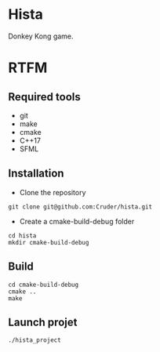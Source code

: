 # Hista
Donkey Kong game.
# RTFM
## Required tools
- git
- make
- cmake
- C++17
- SFML
## Installation
- Clone the repository
```shell
git clone git@github.com:Cruder/hista.git
```
- Create a cmake-build-debug folder
```shell
cd hista
mkdir cmake-build-debug
```
## Build
```shell
cd cmake-build-debug
cmake ..
make
```
## Launch projet
```shell
./hista_project
```
